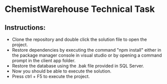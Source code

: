 # ChemistWarehouse Technical Task
## Instructions:
- Clone the repository and double click the solution file to open the project.
- Restore dependencies by executing the command "npm install" either in the package manager console in visual studio or by opening a command prompt in the client app folder.
- Restore the database using the .bak file provided in SQL Server.
- Now you should be able to execute the solution.
- Press ctrl + F5 to execute the project.
